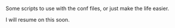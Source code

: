 Some scripts to use with the conf files, or just make the life easier.

I will resume on this soon.
